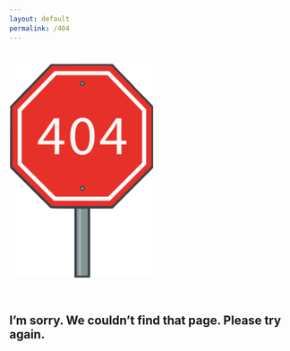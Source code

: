 ```yaml
---
layout: default
permalink: /404
---
```


<div class="text-center">
  <img class="image" style="padding-bottom: 2rem; padding-top: 1.5rem;" src="/assets/images/404.png" alt="404 Stop Sign">
  <h2>I’m sorry. We couldn’t find that page. Please try again.</h2>
</div>
